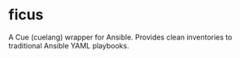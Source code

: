 # ficus
A Cue (cuelang) wrapper for Ansible. Provides clean inventories to traditional Ansible YAML playbooks.
